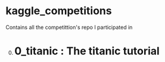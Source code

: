 # kaggle_competitions
Contains all the competittion's repo I participated in


0. # 0_titanic : The titanic tutorial
